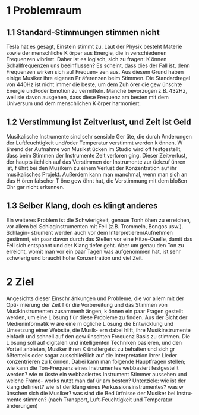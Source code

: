 # 1 Problemraum
## 1.1 Standard-Stimmungen stimmen nicht
Tesla hat es gesagt, Einstein stimmt zu. Laut der Physik besteht Materie sowie
der menschliche K ̈orper aus Energie, die in verschiedenen Frequenzen vibriert.
Daher ist es logisch, sich zu fragen: K ̈onnen Schallfrequenzen uns beeinflussen?
Es scheint, dass dies der Fall ist, denn Frequenzen wirken sich auf Frequen-
zen aus. Aus diesem Grund haben einige Musiker ihre eigenen Pr ̈aferenzen
beim Stimmen. Die Standardregel von 440Hz ist nicht immer die beste, um
dem Zuh ̈orer die gew ̈unschte Energie und/oder Emotion zu vermitteln. Manche
bevorzugen z.B. 432Hz, weil sie davon ausgehen, dass diese Frequenz am besten
mit dem Universum und dem menschlichen K ̈orper harmoniert.
## 1.2 Verstimmung ist Zeitverlust, und Zeit ist Geld
Musikalische Instrumente sind sehr sensible Ger ̈ate, die durch  ̈Anderungen der
Luftfeuchtigkeit und/oder Temperatur verstimmt werden k ̈onnen. W ̈ahrend der
Aufnahme von Musikst ̈ucken im Studio wird oft festgestellt, dass beim Stimmen
der Instrumente Zeit verloren ging. Dieser Zeitverlust, der haupts ̈achlich auf
das Verstimmen der Instrumente zur ̈uckzuf ̈uhren ist, f ̈uhrt bei den Musikern zu
einem Verlust der Konzentration auf ihr musikalisches Projekt. Außerdem kann
man manchmal, wenn man sich an das H ̈oren falscher T ̈one gew ̈ohnt hat, die
Verstimmung mit dem bloßen Ohr gar nicht erkennen.
## 1.3 Selber Klang, doch es klingt anderes
Ein weiteres Problem ist die Schwierigkeit, genaue Tonh ̈ohen zu erreichen, vor
allem bei Schlaginstrumenten mit Fell (z.B. Trommeln, Bongos usw.). Schlagin-
strument werden auch vor dem Interpretieren/Aufnehmen gestimmt, ein paar
davon durch das Stellen vor eine Hitze-Quelle, damit das Fell sich entspannt
und der Klang tiefer geht. Aber um genau den Ton zu erreicht, womit man
vor ein paar Tagen was aufgenommen hat, ist sehr schwierig und braucht hohe
Konzentration und viel Zeit.

# 2 Ziel
Angesichts dieser Einschr ̈ankungen und Probleme, die vor allem mit der Opti-
mierung der Zeit f ̈ur die Vorbereitung und das Stimmen von Musikinstrumenten
zusammenh ̈angen, k ̈onnen ein paar Fragen gestellt werden, um eine L ̈osung
f ̈ur diese Probleme zu finden. Aus der Sicht der Medieninformatik w ̈are eine
m ̈ogliche L ̈osung die Entwicklung und Umsetzung einer Website, die Musik-
ern dabei hilft, ihre Musikinstrumente einfach und schnell auf den gew ̈unschten
Frequenz Basis zu stimmen. Die L ̈osung soll auf digitalen und intelligenten
Techniken basieren, und den Vorteil anbieten, Musiker ihren K ̈unstlergeist zu
behalten und sich gr ̈oßtenteils oder sogar ausschließlich auf die Interpretation
ihrer Lieder konzentrieren zu k ̈onnen. Dabei kann man folgende Hauptfragen
stellen;
wie kann die Ton-Frequenz eines Instrumentes webbasiert festgestellt werden?
wie m ̈usste ein webbasiertes Instrument Stimmer aussehen und welche Frame-
works nutzt man daf ̈ur am besten?
Unterziele:
wie ist der klang definiert?
wie ist der klang eines Perkussionsinstrumentes?
was w ̈unschen sich die Musiker? was sind die Bed ̈urfnisse der Musiker bei Instru-
mente stimmen? (nach Transport, Luft-Feuchtigkeit und Temperatur ̈anderungen)

